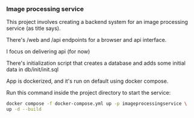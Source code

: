 ### Image processing service
This project involves creating a backend system for an image processing service (as title says).


There's /web and /api endpoints for a browser and api interface.

I focus on delivering api (for now)

There's  initialization script that creates a database and adds some initial data in db/init/init.sql

App is dockerized, and it's run on default using docker compose.

Run this command inside the project directory to start the service:
```bash 
docker compose -f docker-compose.yml up -p imageprocessingservice \
up -d --build 
```
